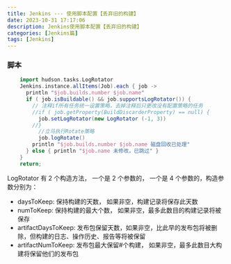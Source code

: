 ```yaml
---
title: Jenkins --- 使用脚本配置【丢弃旧的构建】
date: 2023-10-31 17:17:06
description: Jenkins使用脚本配置【丢弃旧的构建】
categories: [Jenkins篇]
tags: [Jenkins]
---
```



### 脚本
```groovy
    import hudson.tasks.LogRotator
    Jenkins.instance.allItems(Job).each { job ->
      println "$job.builds.number $job.name"
      if ( job.isBuildable() && job.supportsLogRotator()) {
        // 注释if所有任务统一设置策略，去掉注释后只更改没有配置策略的任务
        //if ( job.getProperty(BuildDiscarderProperty) == null) {
          job.setLogRotator(new LogRotator (-1, 3))
        //}
          //立马执行Rotate策略
          job.logRotate()
        println "$job.builds.number $job.name 磁盘回收已处理"
      } else { println "$job.name 未修改，已跳过" }
    }
    return;
```

LogRotator 有 2 个构造方法， 一个是 2 个参数的， 一个是 4 个参数的，构造参数分别为：

<!-- more -->

- daysToKeep: 保持构建的天数， 如果非空，构建记录将保存此天数
- numToKeep: 保持构建的最大个数， 如果非空，最多此数目的构建记录将被保存
- artifactDaysToKeep: 发布包保留天数，如果非空，比此早的发布包将被删除，但构建的日志、操作历史、报告等将被保留
- artifactNumToKeep: 发布包最大保留#个构建， 如果非空，最多此数目大构建将保留他们的发布包